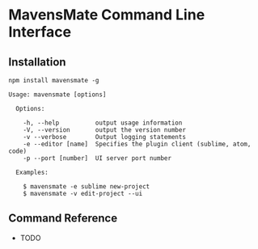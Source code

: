 # MavensMate Command Line Interface

## Installation

`npm install mavensmate -g`

```
Usage: mavensmate [options]

  Options:

    -h, --help          output usage information
    -V, --version       output the version number
    -v --verbose        Output logging statements
    -e --editor [name]  Specifies the plugin client (sublime, atom, code)
    -p --port [number]  UI server port number

  Examples:

    $ mavensmate -e sublime new-project
    $ mavensmate -v edit-project --ui
```

## Command Reference

- TODO